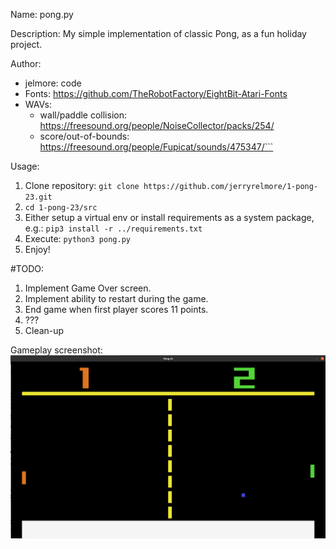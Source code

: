 Name: pong.py

Description: My simple implementation of classic Pong, as a fun holiday project.

Author: 
  - jelmore: code
  - Fonts: https://github.com/TheRobotFactory/EightBit-Atari-Fonts
  - WAVs: 
    - wall/paddle collision: https://freesound.org/people/NoiseCollector/packs/254/
    - score/out-of-bounds: https://freesound.org/people/Fupicat/sounds/475347/```

Usage:
  1. Clone repository: `git clone https://github.com/jerryrelmore/1-pong-23.git`
  2. `cd 1-pong-23/src`
  3. Either setup a virtual env or install requirements as a system package, e.g.: `pip3 install -r ../requirements.txt`
  4. Execute: `python3 pong.py`
  5. Enjoy!

#TODO:
  1. Implement Game Over screen.
  2. Implement ability to restart during the game.
  3. End game when first player scores 11 points.
  4. ???
  5. Clean-up

Gameplay screenshot:
![Gameplay Screenshot](/src/data/images/gameplay_screen.png?raw=true "Gamplay")
